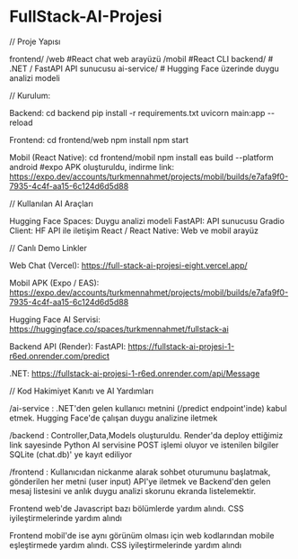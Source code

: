 # FullStack-AI-Projesi


// Proje Yapısı


frontend/
        /web    #React chat web arayüzü
        /mobil  #React CLI 
backend/        # .NET / FastAPI API sunucusu
ai-service/     # Hugging Face üzerinde duygu analizi modeli



// Kurulum:


Backend:
cd backend
pip install -r requirements.txt 
uvicorn main:app --reload

Frontend:
cd frontend/web
npm install
npm start

Mobil (React Native):
cd frontend/mobil
npm install
eas build --platform android   #expo APK oluşturuldu, indirme link: https://expo.dev/accounts/turkmennahmet/projects/mobil/builds/e7afa9f0-7935-4c4f-aa15-6c124d6d5d88



// Kullanılan AI Araçları


Hugging Face Spaces: Duygu analizi modeli
FastAPI: API sunucusu
Gradio Client: HF API ile iletişim
React / React Native: Web ve mobil arayüz



// Canlı Demo Linkler


Web Chat (Vercel):
https://full-stack-ai-projesi-eight.vercel.app/

Mobil APK (Expo / EAS):
https://expo.dev/accounts/turkmennahmet/projects/mobil/builds/e7afa9f0-7935-4c4f-aa15-6c124d6d5d88

Hugging Face AI Servisi:
https://huggingface.co/spaces/turkmennahmet/fullstack-ai

Backend API (Render):
FastAPI: https://fullstack-ai-projesi-1-r6ed.onrender.com/predict

.NET: https://fullstack-ai-projesi-1-r6ed.onrender.com/api/Message



// Kod Hakimiyet Kanıtı ve AI Yardımları


/ai-service : .NET'den gelen kullanıcı metnini (/predict endpoint'inde) kabul etmek. Hugging Face'de çalışan duygu analizine iletmek

/backend : Controller,Data,Models oluşturuldu. Render'da deploy ettiğimiz link sayesinde Python AI servisine POST işlemi oluyor ve istenilen bilgiler SQLite (chat.db)' ye kayıt ediliyor

/frontend : Kullanıcıdan nickanme alarak sohbet oturumunu başlatmak, gönderilen her metni (user input) API'ye iletmek ve Backend'den gelen mesaj listesini ve anlık duygu analizi skorunu ekranda listelemektir.

Frontend web'de Javascript bazı bölümlerde yardım alındı. CSS iyileştirmelerinde yardım alındı

Frontend mobil'de ise aynı görünüm olması için web kodlarından mobile eşleştirmede yardım alındı. CSS iyileştirmelerinde yardım alındı
